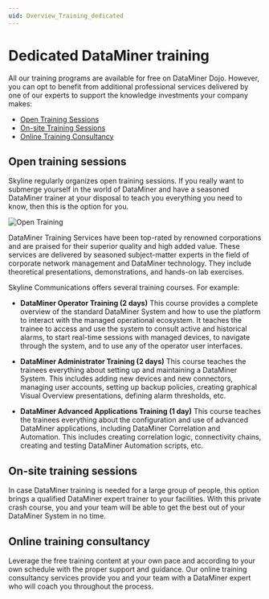 ```yaml
---
uid: Overview_Training_dedicated
---
```


# Dedicated DataMiner training

All our training programs are available for free on DataMiner Dojo. However, you can opt to benefit from additional professional services delivered by one of our experts to support the knowledge investments your company makes:

- [Open Training Sessions](#open-training-sessions)
- [On-site Training Sessions](#on-site-training-sessions)
- [Online Training Consultancy](#online-training-consultancy)

## Open training sessions

Skyline regularly organizes open training sessions. If you really want to submerge yourself in the world of DataMiner and have a seasoned DataMiner trainer at your disposal to teach you everything you need to know, then this is the option for you.

  ![Open Training](~/dataminer-overview/images/TR_opentraining.jpg)

DataMiner Training Services have been top-rated by renowned corporations and are praised for their superior quality and high added value. These services are delivered by seasoned subject-matter experts in the field of corporate network management and DataMiner technology. They include theoretical presentations, demonstrations, and hands-on lab exercises.

Skyline Communications offers several training courses. For example:

- **DataMiner Operator Training (2 days)**
This course provides a complete overview of the standard DataMiner System and how to use the platform to interact with the managed operational ecosystem. It teaches the trainee to access and use the system to consult active and historical alarms, to start real-time sessions with managed devices, to navigate through the system, and to use any of the operator user interfaces.

- **DataMiner Administrator Training (2 days)**
This course teaches the trainees everything about setting up and maintaining a DataMiner System. This includes adding new devices and new connectors, managing user accounts, setting up backup policies, creating graphical Visual Overview presentations, defining alarm thresholds, etc.

- **DataMiner Advanced Applications Training (1 day)**
This course teaches the trainees everything about the configuration and use of advanced DataMiner applications, including DataMiner Correlation and Automation. This includes creating correlation logic, connectivity chains, creating and testing DataMiner Automation scripts, etc.

## On-site training sessions

In case DataMiner training is needed for a large group of people, this option brings a qualified DataMiner expert trainer to your facilities. With this private crash course, you and your team will be able to get the best out of your DataMiner System in no time.

## Online training consultancy

Leverage the free training content at your own pace and according to your own schedule with the proper support and guidance. Our online training consultancy services provide you and your team with a DataMiner expert who will coach you throughout the process.
